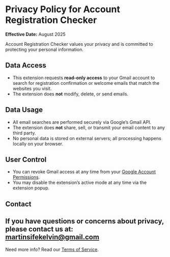 # Privacy Policy for Account Registration Checker

**Effective Date:** August 2025

Account Registration Checker values your privacy and is committed to protecting your personal information.

## Data Access
- This extension requests **read-only access** to your Gmail account to search for registration confirmation or welcome emails that match the websites you visit.
- The extension does **not** modify, delete, or send emails.

## Data Usage
- All email searches are performed securely via Google’s Gmail API.
- The extension does **not** share, sell, or transmit your email content to any third party.
- No personal data is stored on external servers; all processing happens locally on your browser.

## User Control
- You can revoke Gmail access at any time from your [Google Account Permissions](https://myaccount.google.com/permissions).
- You may disable the extension’s active mode at any time via the extension popup.

## Contact
If you have questions or concerns about privacy, please contact us at:  
**martinsifekelvin@gmail.com**
---
Need more info? Read our [Terms of Service](terms).

